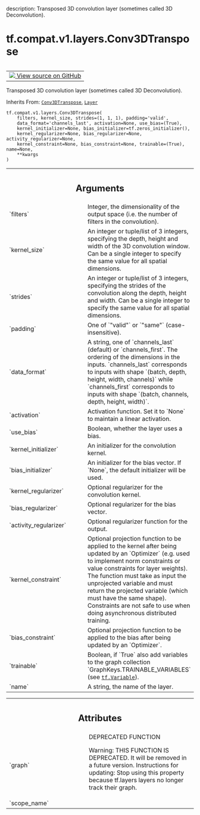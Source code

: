 description: Transposed 3D convolution layer (sometimes called 3D Deconvolution).

<div itemscope itemtype="http://developers.google.com/ReferenceObject">
<meta itemprop="name" content="tf.compat.v1.layers.Conv3DTranspose" />
<meta itemprop="path" content="Stable" />
<meta itemprop="property" content="__init__"/>
<meta itemprop="property" content="__new__"/>
</div>

# tf.compat.v1.layers.Conv3DTranspose

<!-- Insert buttons and diff -->

<table class="tfo-notebook-buttons tfo-api nocontent" align="left">
<td>
  <a target="_blank" href="https://github.com/tensorflow/tensorflow/blob/r2.3/tensorflow/python/keras/legacy_tf_layers/convolutional.py#L1283-L1361">
    <img src="https://www.tensorflow.org/images/GitHub-Mark-32px.png" />
    View source on GitHub
  </a>
</td>
</table>



Transposed 3D convolution layer (sometimes called 3D Deconvolution).

Inherits From: [`Conv3DTranspose`](../../../../tf/keras/layers/Conv3DTranspose.md), [`Layer`](../../../../tf/compat/v1/layers/Layer.md)

<pre class="devsite-click-to-copy prettyprint lang-py tfo-signature-link">
<code>tf.compat.v1.layers.Conv3DTranspose(
    filters, kernel_size, strides=(1, 1, 1), padding='valid',
    data_format='channels_last', activation=None, use_bias=(True),
    kernel_initializer=None, bias_initializer=tf.zeros_initializer(),
    kernel_regularizer=None, bias_regularizer=None, activity_regularizer=None,
    kernel_constraint=None, bias_constraint=None, trainable=(True), name=None,
    **kwargs
)
</code></pre>



<!-- Placeholder for "Used in" -->


<!-- Tabular view -->
 <table class="responsive fixed orange">
<colgroup><col width="214px"><col></colgroup>
<tr><th colspan="2"><h2 class="add-link">Arguments</h2></th></tr>

<tr>
<td>
`filters`
</td>
<td>
Integer, the dimensionality of the output space (i.e. the number
of filters in the convolution).
</td>
</tr><tr>
<td>
`kernel_size`
</td>
<td>
An integer or tuple/list of 3 integers, specifying the
depth, height and width of the 3D convolution window.
Can be a single integer to specify the same value for all spatial
dimensions.
</td>
</tr><tr>
<td>
`strides`
</td>
<td>
An integer or tuple/list of 3 integers, specifying the strides
of the convolution along the depth, height and width.
Can be a single integer to specify the same value for all spatial
dimensions.
</td>
</tr><tr>
<td>
`padding`
</td>
<td>
One of `"valid"` or `"same"` (case-insensitive).
</td>
</tr><tr>
<td>
`data_format`
</td>
<td>
A string, one of `channels_last` (default) or `channels_first`.
The ordering of the dimensions in the inputs.
`channels_last` corresponds to inputs with shape
`(batch, depth, height, width, channels)` while `channels_first`
corresponds to inputs with shape
`(batch, channels, depth, height, width)`.
</td>
</tr><tr>
<td>
`activation`
</td>
<td>
Activation function. Set it to `None` to maintain a
linear activation.
</td>
</tr><tr>
<td>
`use_bias`
</td>
<td>
Boolean, whether the layer uses a bias.
</td>
</tr><tr>
<td>
`kernel_initializer`
</td>
<td>
An initializer for the convolution kernel.
</td>
</tr><tr>
<td>
`bias_initializer`
</td>
<td>
An initializer for the bias vector. If `None`, the default
initializer will be used.
</td>
</tr><tr>
<td>
`kernel_regularizer`
</td>
<td>
Optional regularizer for the convolution kernel.
</td>
</tr><tr>
<td>
`bias_regularizer`
</td>
<td>
Optional regularizer for the bias vector.
</td>
</tr><tr>
<td>
`activity_regularizer`
</td>
<td>
Optional regularizer function for the output.
</td>
</tr><tr>
<td>
`kernel_constraint`
</td>
<td>
Optional projection function to be applied to the
kernel after being updated by an `Optimizer` (e.g. used to implement
norm constraints or value constraints for layer weights). The function
must take as input the unprojected variable and must return the
projected variable (which must have the same shape). Constraints are
not safe to use when doing asynchronous distributed training.
</td>
</tr><tr>
<td>
`bias_constraint`
</td>
<td>
Optional projection function to be applied to the
bias after being updated by an `Optimizer`.
</td>
</tr><tr>
<td>
`trainable`
</td>
<td>
Boolean, if `True` also add variables to the graph collection
`GraphKeys.TRAINABLE_VARIABLES` (see <a href="../../../../tf/Variable.md"><code>tf.Variable</code></a>).
</td>
</tr><tr>
<td>
`name`
</td>
<td>
A string, the name of the layer.
</td>
</tr>
</table>





<!-- Tabular view -->
 <table class="responsive fixed orange">
<colgroup><col width="214px"><col></colgroup>
<tr><th colspan="2"><h2 class="add-link">Attributes</h2></th></tr>

<tr>
<td>
`graph`
</td>
<td>
DEPRECATED FUNCTION

Warning: THIS FUNCTION IS DEPRECATED. It will be removed in a future version.
Instructions for updating:
Stop using this property because tf.layers layers no longer track their graph.
</td>
</tr><tr>
<td>
`scope_name`
</td>
<td>

</td>
</tr>
</table>



